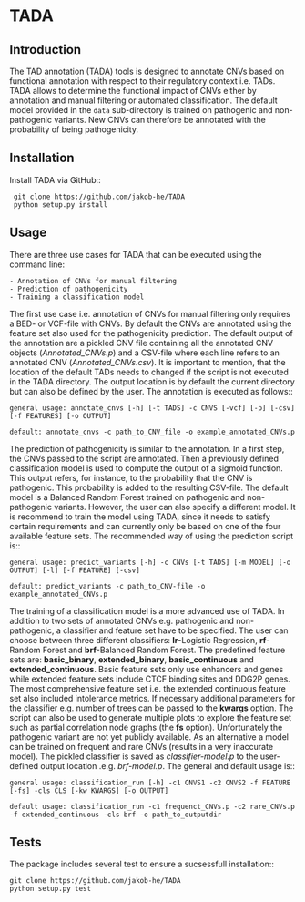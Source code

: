 TADA
====

Introduction
------------

The TAD annotation (TADA) tools is designed to annotate CNVs based on functional annotation with respect to their regulatory context i.e. TADs. TADA allows to determine the functional impact of CNVs either by annotation and manual filtering or automated classification. The default model provided in the ``data`` sub-directory is trained on pathogenic and non-pathogenic variants. New CNVs can therefore be annotated with the probability of being pathogenicity.

Installation
------------

Install TADA via GitHub::

     git clone https://github.com/jakob-he/TADA
     python setup.py install

Usage
-----

There are three use cases for TADA that can be executed using the command line:

    - Annotation of CNVs for manual filtering
    - Prediction of pathogenicity
    - Training a classification model

The first use case i.e. annotation of CNVs for manual filtering only requires a BED- or VCF-file with CNVs. By default the CNVs are annotated using the feature set also used for the pathogenicity prediction. The default output of the annotation are a pickled CNV file containing all the annotated CNV objects (*Annotated_CNVs.p*) and a CSV-file where each line refers to an annotated CNV (*Annotated_CNVs.csv*). It is important to mention, that the location of the default TADs needs to changed if the script is not executed in the TADA directory. The output location is by default the current directory but can also be defined by the user. The annotation is executed as follows::

    general usage: annotate_cnvs [-h] [-t TADS] -c CNVS [-vcf] [-p] [-csv] [-f FEATURES] [-o OUTPUT]

    default: annotate_cnvs -c path_to_CNV_file -o example_annotated_CNVs.p
	
The prediction of pathogenicity is similar to the annotation. In a first step, the CNVs passed to the script are annotated. Then a previously defined classification model is used to compute the output of a sigmoid function. This output refers, for instance, to the probability that the CNV is pathogenic. This probability is added to the resulting CSV-file. The default model is a Balanced Random Forest trained on pathogenic and non-pathogenic variants. However, the user can also specify a different model. It is recommend to train the model using TADA, since it needs to satisfy certain requirements and can currently only be based on one of the four available feature sets. The recommended way of using the prediction script is::

    general usage: predict_variants [-h] -c CNVs [-t TADS] [-m MODEL] [-o OUTPUT] [-l] [-f FEATURE] [-csv]

    default: predict_variants -c path_to_CNV-file -o example_annotated_CNVs.p

The training of a classification model is a more advanced use of TADA. In addition to two sets of annotated CNVs e.g. pathogenic and non-pathogenic, a classifier and feature set have to be specified. The user can choose between three different classifiers: **lr**-Logistic Regression, **rf**-Random Forest and **brf**-Balanced Random Forest. The predefined feature sets are: **basic_binary**, **extended_binary**, **basic_continuous** and **extended_continuous**. Basic feature sets only use enhancers and genes while extended feature sets include CTCF binding sites and DDG2P genes. The most comprehensive feature set i.e. the extended continuous feature set also included intolerance metrics. If necessary additional parameters for the classifier e.g. number of trees can be passed to the **kwargs** option. The script can also be used to generate multiple plots to explore the feature set such as partial correlation node graphs (the **fs** option). Unfortunately the pathogenic variant are not yet publicly available. As an alternative a model can be trained on frequent and rare CNVs (results in a very inaccurate model). The pickled classifier is saved as *classifier-model.p* to the user-defined output location .e.g. *brf-model.p*. The general and default usage is::

    general usage: classification_run [-h] -c1 CNVS1 -c2 CNVS2 -f FEATURE [-fs] -cls CLS [-kw KWARGS] [-o OUTPUT]

    default usage: classification_run -c1 frequenct_CNVs.p -c2 rare_CNVs.p -f extended_continuous -cls brf -o path_to_outputdir


Tests
-----

The package includes several test to ensure a sucsessfull installation::

    git clone https://github.com/jakob-he/TADA
    python setup.py test


